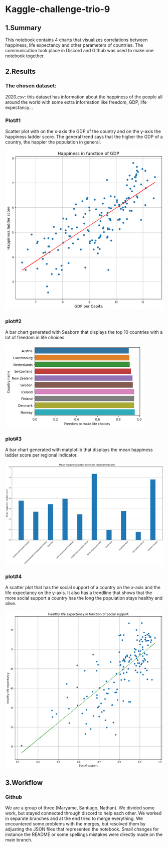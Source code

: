 # Kaggle-challenge-trio-9

## 1.Summary

This notebook contains 4 charts that visualizes correlations between happiness, life expectancy and other parameters of countries. The communication took place in Discord and Github was used to make one notebook together.

## 2.Results

### The chosen dataset: 
_2020.csv_: this dataset has information about the happiness of the people all around the world with some extra information like freedom, GDP, life expectancy...

### Plot#1
Scatter plot with on the x-axis the GDP of the country and on the y-axis the happiness ladder score. The general trend says that the higher the GDP of a country, the happier the population in general.\
\
![plot1](./Assets/plot1.png)

### plot#2
A bar chart generated with Seaborn that displays the top 10 countries with a lot of freedom in life choices.\
\
![plot2](./Assets/plot2.png)

### plot#3
A bar chart generated with matplotlib that displays the mean happiness ladder score per regional indicator.\
\
![plot3](./Assets/plot3.png)

### plot#4
A scatter plot that has the social support of a country on the x-axis and the life expectancy on the y-axis. It also has a trendline that shows that the more social support a country has the long the population stays healthy and alive.\
\
![plot4](./Assets/plot4.png)

## 3.Workflow

### Github
We are a group of three (Maryame, Santiago, Nathan). We divided some work, but stayed connected through discord to help each other. We worked in separate branches and at the end tried to merge everything. We encountered some problems with the merges, but resolved them by adjusting the JSON files that represented the notebook. Small changes for instance the README or some spellings mistakes were directly made on the main branch. 
